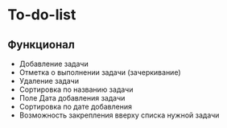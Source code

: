 # To-do-list
<h2>Функционал</h2>
<ul>
  <li>Добавление задачи</li>
  <li>Отметка о выполнении задачи (зачеркивание)</li>
  <li>Удаление задачи</li>
  <li>Сортировка по названию задачи</li>
  <li>Поле Дата добавления задачи</li>
  <li>Сортировка по дате добавления</li>
  <li>Возможность закрепления вверху списка нужной задачи</li>
</ul>
